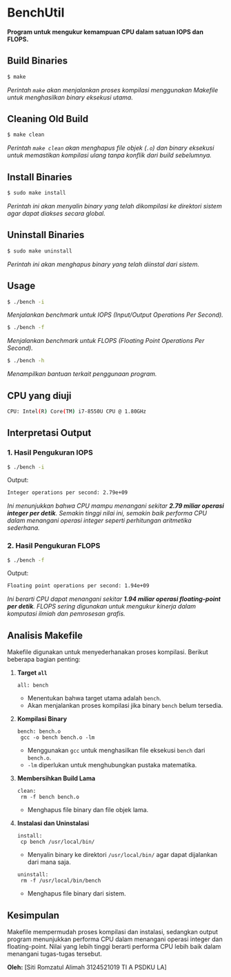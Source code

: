 # BenchUtil

**Program untuk mengukur kemampuan CPU dalam satuan IOPS dan FLOPS.**

## Build Binaries
```sh
$ make
```
*Perintah `make` akan menjalankan proses kompilasi menggunakan Makefile untuk menghasilkan binary eksekusi utama.*

## Cleaning Old Build
```sh
$ make clean
```
*Perintah `make clean` akan menghapus file objek (`.o`) dan binary eksekusi untuk memastikan kompilasi ulang tanpa konflik dari build sebelumnya.*

## Install Binaries
```sh
$ sudo make install
```
*Perintah ini akan menyalin binary yang telah dikompilasi ke direktori sistem agar dapat diakses secara global.*

## Uninstall Binaries
```sh
$ sudo make uninstall
```
*Perintah ini akan menghapus binary yang telah diinstal dari sistem.*

## Usage
```sh
$ ./bench -i
```
*Menjalankan benchmark untuk IOPS (Input/Output Operations Per Second).*

```sh
$ ./bench -f
```
*Menjalankan benchmark untuk FLOPS (Floating Point Operations Per Second).*

```sh
$ ./bench -h
```
*Menampilkan bantuan terkait penggunaan program.*

## CPU yang diuji
```sh
CPU: Intel(R) Core(TM) i7-8550U CPU @ 1.80GHz
```

## Interpretasi Output
### 1. Hasil Pengukuran IOPS
```sh
$ ./bench -i
```
Output:
```sh
Integer operations per second: 2.79e+09
```
*Ini menunjukkan bahwa CPU mampu menangani sekitar **2.79 miliar operasi integer per detik**. Semakin tinggi nilai ini, semakin baik performa CPU dalam menangani operasi integer seperti perhitungan aritmetika sederhana.*

### 2. Hasil Pengukuran FLOPS
```sh
$ ./bench -f
```
Output:
```sh
Floating point operations per second: 1.94e+09
```
*Ini berarti CPU dapat menangani sekitar **1.94 miliar operasi floating-point per detik**. FLOPS sering digunakan untuk mengukur kinerja dalam komputasi ilmiah dan pemrosesan grafis.*

## Analisis Makefile
Makefile digunakan untuk menyederhanakan proses kompilasi. Berikut beberapa bagian penting:

1. **Target `all`**
   ```make
   all: bench
   ```
   - Menentukan bahwa target utama adalah `bench`.
   - Akan menjalankan proses kompilasi jika binary `bench` belum tersedia.

2. **Kompilasi Binary**
   ```make
   bench: bench.o
   	gcc -o bench bench.o -lm
   ```
   - Menggunakan `gcc` untuk menghasilkan file eksekusi `bench` dari `bench.o`.
   - `-lm` diperlukan untuk menghubungkan pustaka matematika.

3. **Membersihkan Build Lama**
   ```make
   clean:
   	rm -f bench bench.o
   ```
   - Menghapus file binary dan file objek lama.

4. **Instalasi dan Uninstalasi**
   ```make
   install:
   	cp bench /usr/local/bin/
   ```
   - Menyalin binary ke direktori `/usr/local/bin/` agar dapat dijalankan dari mana saja.

   ```make
   uninstall:
   	rm -f /usr/local/bin/bench
   ```
   - Menghapus file binary dari sistem.

## Kesimpulan
Makefile mempermudah proses kompilasi dan instalasi, sedangkan output program menunjukkan performa CPU dalam menangani operasi integer dan floating-point. Nilai yang lebih tinggi berarti performa CPU lebih baik dalam menangani tugas-tugas tersebut.

**Oleh:** [Siti Romzatul Alimah 3124521019 TI A PSDKU LA]
